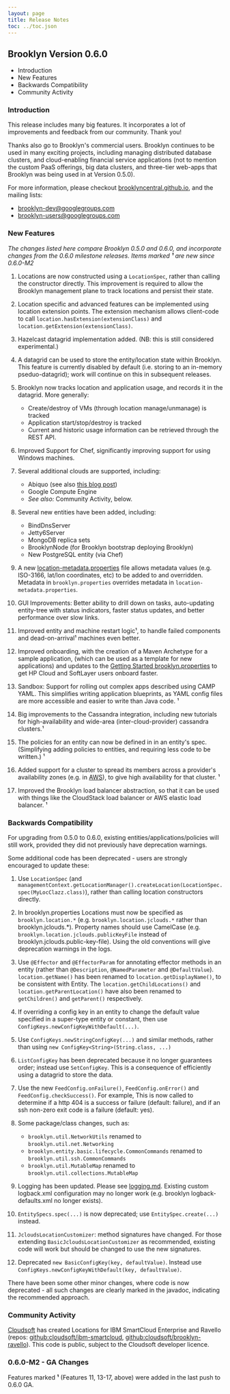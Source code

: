```yaml
---
layout: page
title: Release Notes
toc: ../toc.json
---
```




## Brooklyn Version 0.6.0 

* Introduction
* New Features
* Backwards Compatibility
* Community Activity

### Introduction

This release includes many big features. It incorporates a lot of improvements and feedback from our community. Thank you!

Thanks also go to Brooklyn's commercial users. Brooklyn continues to be used in many exciting projects, including managing distributed database clusters, and cloud-enabling financial service applications (not to mention the custom PaaS offerings, big data clusters, and three-tier web-apps that Brooklyn was being used in at Version 0.5.0).

For more information, please checkout [brooklyncentral.github.io](http://brooklyncentral.github.io), and the mailing lists:
 
* [brooklyn-dev@googlegroups.com](http://groups.google.com/group/brooklyn-dev)
* [brooklyn-users@googlegroups.com](http://groups.google.com/group/brooklyn-users)
 
### New Features

*The changes listed here compare Brooklyn 0.5.0 and 0.6.0, and incorporate changes from the 0.6.0 milestone releases. Items marked **&sup1;** are new since 0.6.0-M2*


1. Locations are now constructed using a `LocationSpec`, rather than calling the constructor directly. This improvement is required to allow the Brooklyn management plane to track locations and persist their state.

2. Location specific and advanced features can be implemented using location extension points. The extension mechanism allows client-code to call `location.hasExtension(extensionClass)` and `location.getExtension(extensionClass)`.

3. Hazelcast datagrid implementation added. (NB: this is still considered experimental.)

4. A datagrid can be used to store the entity/location state within Brooklyn. This feature is currently disabled by default (i.e. storing to an in-memory pseduo-datagrid); work will continue on this in subsequent releases.

5. Brooklyn now tracks location and application usage, and records it in the datagrid. More generally:
	* Create/destroy of VMs (through location manage/unmanage) is tracked
	* Application start/stop/destroy is tracked
	* Current and historic usage information can be retrieved through the REST API.

6. Improved Support for Chef, significantly improving support for using Windows machines. 

7. Several additional clouds are supported, including:
	* Abiquo (see also [this blog post](http://www.cloudsoftcorp.com/news/as-simple-as-abc-the-abiquo-brooklyn-catalog/))
	* Google Compute Engine
	* *See also:* Community Activity, below.

8. Several new entities have been added, including:
	* BindDnsServer
	* Jetty6Server
	* MongoDB replica sets
	* BrooklynNode (for Brooklyn bootstrap deploying Brooklyn)
	* New PostgreSQL entity (via Chef)

9. A new [location-metadata.properties](https://github.com/brooklyncentral/brooklyn/blob/master/locations/jclouds/src/main/resources/brooklyn/location-metadata.properties) file allows metadata values (e.g. ISO-3166, lat/lon coordinates, etc) to be added to and overridden. Metadata in `brooklyn.properties` overrides metadata in `location-metadata.properties`.

10. GUI Improvements: Better ability to drill down on tasks, auto-updating entity-tree with status indicators, faster status updates, and better performance over slow links.

11. Improved entity and machine restart logic&sup1;, to handle failed components and dead-on-arrival&sup1; machines even better.

12. Improved onboarding, with the creation of a Maven Archetype for a sample application, (which can be used as a template for new applications) and updates to the [Getting Started brooklyn.properties](/use/guide/quickstart/brooklyn.properties) to get HP Cloud and SoftLayer users onboard faster.

13. Sandbox: Support for rolling out complex apps described using CAMP YAML. This simplifies writing application blueprints, as YAML config files are more accessible and easier to write than Java code. &sup1;

14. Big improvements to the Cassandra integration, including new tutorials for high-availability and wide-area (inter-cloud-provider) cassandra clusters.&sup1;

15. The policies for an entity can now be defined in in an entity's spec. (Simplifying adding policies to entities, and requiring less code to be written.) &sup1;

16. Added support for a cluster to spread its members across a provider's availability zones (e.g. in [AWS](http://docs.aws.amazon.com/AWSEC2/latest/UserGuide/using-regions-availability-zones.html)), to give high availability for that cluster. &sup1;

17. Improved the Brooklyn load balancer abstraction, so that it can be used with things like the CloudStack load balancer or AWS elastic load balancer. &sup1;


### Backwards Compatibility  
For upgrading from 0.5.0 to 0.6.0, existing entities/applications/policies will still work, provided they did not previously have deprecation warnings.

Some additional code has been deprecated - users are strongly encouraged to update these:

1. Use `LocationSpec` (and `managementContext.getLocationManager().createLocation(LocationSpec.spec(MyLocClazz.class)`), rather than calling location constructors directly.

1. In brooklyn.properties Locations must now be specified as `brooklyn.location.*`  (e.g. `brooklyn.location.jclouds.*` rather than brooklyn.jclouds.*). Property names should use CamelCase (e.g. `brooklyn.location.jclouds.publicKeyFile` instead of brooklyn.jclouds.public-key-file). Using the old conventions will give deprecation warnings in the logs.

1. Use `@Effector` and `@EffectorParam` for annotating effector methods in an entity (rather than `@Description`, `@NamedParameter` and `@DefaultValue`).
`location.getName()` has been renamed to `location.getDisplayName()`, to be consistent with Entity. The `location.getChildLocations()` and `location.getParentLocation()` have also been renamed to `getChildren()` and `getParent()` respectively.

1. If overriding a config key in an entity to change the default value specified in a super-type entity or constant, then use `ConfigKeys.newConfigKeyWithDefault(...)`.

1. Use `ConfigKeys.newStringConfigKey(...)` and similar methods, rather than using `new ConfigKey<String>(String.class, ...)`
1. `ListConfigKey` has been deprecated because it no longer guarantees order; instead use `SetConfigKey`. This is a consequence of efficiently using a datagrid to store the data.

1. Use the new `FeedConfig.onFailure()`, `FeedConfig.onError()` and `FeedConfig.checkSuccess()`. For example, This is now called to determine if a http 404 is a success or failure (default: failure), and if an ssh non-zero exit code is a failure (default: yes).

1. Some package/class changes, such as:
	* `brooklyn.util.NetworkUtils` renamed to `brooklyn.util.net.Networking`  
	* `brooklyn.entity.basic.lifecycle.CommonCommands` renamed to `brooklyn.util.ssh.CommonCommands`  
	* `brooklyn.util.MutableMap` renamed to `brooklyn.util.collections.MutableMap` 

1. Logging has been updated. Please see [logging.md](/docs/dev/tips/logging.html).  Existing custom logback.xml configuration may no longer work (e.g. brooklyn logback-defaults.xml no longer exists).
1. `EntitySpecs.spec(...)` is now deprecated; use `EntitySpec.create(...)` instead.
1. `JcloudsLocationCustomizer`: method signatures have changed. For those extending `BasicJcloudsLocationCustomizer` as recommended, existing code will work but should be changed to use the new signatures.
1. Deprecated `new BasicConfigKey(key, defaultValue)`. Instead use `ConfigKeys.newConfigKeyWithDefault(key, defaultValue)`.

There have been some other minor changes, where code is now deprecated - all such changes are clearly marked in the javadoc, indicating the recommended approach.

### Community Activity

[Cloudsoft](http://www.cloudsoftcorp.com) has created Locations for IBM SmartCloud Enterprise and Ravello (repos: [github:cloudsoft/ibm-smartcloud](https://github.com/cloudsoft/ibm-smartcloud), [github:cloudsoft/brooklyn-ravello](https://github.com/cloudsoft/brooklyn-ravello)). This code is public, subject to the Cloudsoft developer licence.

### 0.6.0-M2 - GA Changes
Features marked **&sup1;** (Features 11, 13-17, above) were added in the last push to 0.6.0 GA.